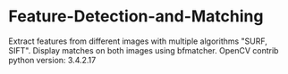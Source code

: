 # Feature-Detection-and-Matching
Extract features from different images with multiple algorithms "SURF, SIFT". Display matches on both images using bfmatcher. OpenCV contrib python version: 3.4.2.17
